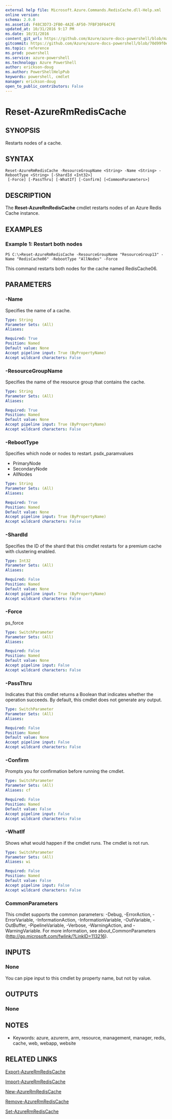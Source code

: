 ```yaml
---
external help file: Microsoft.Azure.Commands.RedisCache.dll-Help.xml
online version: 
schema: 2.0.0
ms.assetid: F48C3D73-2FB0-4A2E-AF50-7FBF30F64CFE
updated_at: 10/31/2016 9:17 PM
ms.date: 10/31/2016
content_git_url: https://github.com/Azure/azure-docs-powershell/blob/master/azureps-cmdlets-docs/ResourceManager/AzureRM.RedisCache/v1.1.10/Reset-AzureRmRedisCache.md
gitcommit: https://github.com/Azure/azure-docs-powershell/blob/70d99f0e924efe152eb73454f7898f92d5a5db64/azureps-cmdlets-docs/ResourceManager/AzureRM.RedisCache/v1.1.10/Reset-AzureRmRedisCache.md
ms.topic: reference
ms.prod: powershell
ms.service: azure-powershell
ms.technology: Azure PowerShell
author: erickson-doug
ms.author: PowerShellHelpPub
keywords: powershell, cmdlet
manager: erickson-doug
open_to_public_contributors: False
---
```


# Reset-AzureRmRedisCache

## SYNOPSIS
Restarts nodes of a cache.

## SYNTAX

```
Reset-AzureRmRedisCache -ResourceGroupName <String> -Name <String> -RebootType <String> [-ShardId <Int32>]
 [-Force] [-PassThru] [-WhatIf] [-Confirm] [<CommonParameters>]
```

## DESCRIPTION
The **Reset-AzureRmRedisCache** cmdlet restarts nodes of an Azure Redis Cache instance.

## EXAMPLES

### Example 1: Restart both nodes
```
PS C:\>Reset-AzureRmRedisCache -ResourceGroupName "ResourceGroup13" -Name "RedisCache06" -RebootType "AllNodes" -Force
```

This command restarts both nodes for the cache named RedisCache06.

## PARAMETERS

### -Name
Specifies the name of a cache.

```yaml
Type: String
Parameter Sets: (All)
Aliases: 

Required: True
Position: Named
Default value: None
Accept pipeline input: True (ByPropertyName)
Accept wildcard characters: False
```

### -ResourceGroupName
Specifies the name of the resource group that contains the cache.

```yaml
Type: String
Parameter Sets: (All)
Aliases: 

Required: True
Position: Named
Default value: None
Accept pipeline input: True (ByPropertyName)
Accept wildcard characters: False
```

### -RebootType
Specifies which node or nodes to restart.
psdx_paramvalues

- PrimaryNode 
- SecondaryNode 
- AllNodes

```yaml
Type: String
Parameter Sets: (All)
Aliases: 

Required: True
Position: Named
Default value: None
Accept pipeline input: True (ByPropertyName)
Accept wildcard characters: False
```

### -ShardId
Specifies the ID of the shard that this cmdlet restarts for a premium cache with clustering enabled.

```yaml
Type: Int32
Parameter Sets: (All)
Aliases: 

Required: False
Position: Named
Default value: None
Accept pipeline input: True (ByPropertyName)
Accept wildcard characters: False
```

### -Force
ps_force

```yaml
Type: SwitchParameter
Parameter Sets: (All)
Aliases: 

Required: False
Position: Named
Default value: None
Accept pipeline input: False
Accept wildcard characters: False
```

### -PassThru
Indicates that this cmdlet returns a Boolean that indicates whether the operation succeeds.
By default, this cmdlet does not generate any output.

```yaml
Type: SwitchParameter
Parameter Sets: (All)
Aliases: 

Required: False
Position: Named
Default value: None
Accept pipeline input: False
Accept wildcard characters: False
```

### -Confirm
Prompts you for confirmation before running the cmdlet.

```yaml
Type: SwitchParameter
Parameter Sets: (All)
Aliases: cf

Required: False
Position: Named
Default value: False
Accept pipeline input: False
Accept wildcard characters: False
```

### -WhatIf
Shows what would happen if the cmdlet runs.
The cmdlet is not run.

```yaml
Type: SwitchParameter
Parameter Sets: (All)
Aliases: wi

Required: False
Position: Named
Default value: False
Accept pipeline input: False
Accept wildcard characters: False
```

### CommonParameters
This cmdlet supports the common parameters: -Debug, -ErrorAction, -ErrorVariable, -InformationAction, -InformationVariable, -OutVariable, -OutBuffer, -PipelineVariable, -Verbose, -WarningAction, and -WarningVariable. For more information, see about_CommonParameters (http://go.microsoft.com/fwlink/?LinkID=113216).

## INPUTS

### None
You can pipe input to this cmdlet by property name, but not by value.

## OUTPUTS

### None

## NOTES
* Keywords: azure, azurerm, arm, resource, management, manager, redis, cache, web, webapp, website

## RELATED LINKS

[Export-AzureRmRedisCache](xref:ResourceManager/AzureRM.RedisCache/v1.1.10/Export-AzureRmRedisCache.md)

[Import-AzureRmRedisCache](xref:ResourceManager/AzureRM.RedisCache/v1.1.10/Import-AzureRmRedisCache.md)

[New-AzureRmRedisCache](xref:ResourceManager/AzureRM.RedisCache/v1.1.10/New-AzureRmRedisCache.md)

[Remove-AzureRmRedisCache](xref:ResourceManager/AzureRM.RedisCache/v1.1.10/Remove-AzureRmRedisCache.md)

[Set-AzureRmRedisCache](xref:ResourceManager/AzureRM.RedisCache/v1.1.10/Set-AzureRmRedisCache.md)


